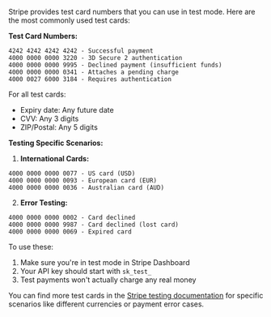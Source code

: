 Stripe provides test card numbers that you can use in test mode. Here are the most commonly used test cards:

**Test Card Numbers:**
```
4242 4242 4242 4242 - Successful payment
4000 0000 0000 3220 - 3D Secure 2 authentication
4000 0000 0000 9995 - Declined payment (insufficient funds)
4000 0000 0000 0341 - Attaches a pending charge
4000 0027 6000 3184 - Requires authentication
```

For all test cards:
- Expiry date: Any future date
- CVV: Any 3 digits
- ZIP/Postal: Any 5 digits

**Testing Specific Scenarios:**
1. **International Cards:**
```
4000 0000 0000 0077 - US card (USD)
4000 0000 0000 0093 - European card (EUR)
4000 0000 0000 0036 - Australian card (AUD)
```

2. **Error Testing:**
```
4000 0000 0000 0002 - Card declined
4000 0000 0000 9987 - Card declined (lost card)
4000 0000 0000 0069 - Expired card
```

To use these:
1. Make sure you're in test mode in Stripe Dashboard
2. Your API key should start with `sk_test_`
3. Test payments won't actually charge any real money

You can find more test cards in the [Stripe testing documentation](https://stripe.com/docs/testing) for specific scenarios like different currencies or payment error cases.